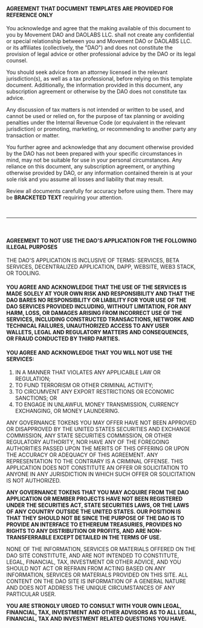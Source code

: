 #### **AGREEMENT THAT DOCUMENT TEMPLATES ARE PROVIDED FOR REFERENCE ONLY**

You acknowledge and agree that the making available of this document to you by Movement DAO and DAOLABS LLC. shall not create any confidential or special relationship between you and Movement DAO or DAOLABS LLC. or its affiliates (collectively, the "DAO") and does not constitute the provision of legal advice or other professional advice by the DAO or its legal counsel.

You should seek advice from an attorney licensed in the relevant jurisdiction(s), as well as a tax professional, before relying on this template document. Additionally, the information provided in this document, any subscription agreement or otherwise by the DAO does not constitute tax advice.

Any discussion of tax matters is not intended or written to be used, and cannot be used or relied on, for the purpose of tax planning or avoiding penalties under the Internal Revenue Code (or equivalent in the relevant jurisdiction) or promoting, marketing, or recommending to another party any transaction or matter.

You further agree and acknowledge that any document otherwise provided by the DAO has not been prepared with your specific circumstances in mind, may not be suitable for use in your personal circumstances. Any reliance on this document, any subscription agreement, or anything otherwise provided by DAO, or any information contained therein is at your sole risk and you assume all losses and liability that may result.

Review all documents carefully for accuracy before using them. There may be **BRACKETED TEXT** requiring your attention.

<br>

---

<br>

#### **AGREEMENT TO NOT USE THE DAO'S APPLICATION FOR THE FOLLOWING ILLEGAL PURPOSES**

THE DAO'S APPLICATION IS INCLUSIVE OF TERMS: SERVICES, BETA SERVICES, DECENTRALIZED APPLICATION, DAPP, WEBSITE, WEB3 STACK, OR TOOLING.

#### **YOU AGREE AND ACKNOWLEDGE** THAT THE USE OF THE SERVICES IS MADE SOLELY AT YOUR OWN RISK AND RESPONSIBILITY AND THAT THE DAO BARES NO RESPONSIBILITY OR LIABILITY FOR YOUR USE OF THE DAO SERVICES PROVIDED INCLUDING, WITHOUT LIMITATION, FOR ANY HARM, LOSS, OR DAMAGES ARISING FROM INCORRECT USE OF THE SERVICES, INCLUDING CONSTRUCTED TRANSACTIONS, NETWORK AND TECHNICAL FAILURES, UNAUTHORIZED ACCESS TO ANY USER WALLETS, LEGAL AND REGULATORY MATTERS AND CONSEQUENCES, OR FRAUD CONDUCTED BY THIRD PARTIES.

#### **YOU AGREE AND ACKNOWLEDGE** THAT YOU WILL NOT USE THE SERVICES:

1. IN A MANNER THAT VIOLATES ANY APPLICABLE LAW OR REGULATION;
2. TO FUND TERRORISM OR OTHER CRIMINAL ACTIVITY;
3. TO CIRCUMVENT ANY EXPORT RESTRICTIONS OR ECONOMIC SANCTIONS; OR
4. TO ENGAGE IN UNLAWFUL MONEY TRANSMISSION, CURRENCY EXCHANGING, OR MONEY LAUNDERING.

ANY GOVERNANCE TOKENS YOU MAY OFFER HAVE NOT BEEN APPROVED OR DISAPPROVED BY THE UNITED STATES SECURITIES AND EXCHANGE COMMISSION, ANY STATE SECURITIES COMMISSION, OR OTHER REGULATORY AUTHORITY, NOR HAVE ANY OF THE FOREGOING AUTHORITIES PASSED UPON THE MERITS OF THIS OFFERING OR UPON THE ACCURACY OR ADEQUACY OF THIS AGREEMENT. ANY REPRESENTATION TO THE CONTRARY IS A CRIMINAL OFFENSE. THIS APPLICATION DOES NOT CONSTITUTE AN OFFER OR SOLICITATION TO ANYONE IN ANY JURISDICTION IN WHICH SUCH OFFER OR SOLICITATION IS NOT AUTHORIZED.

**ANY GOVERNANCE TOKENS THAT YOU MAY ACQUIRE FROM THE DAO APPLICATION OR MEMBER PROJECTS HAVE NOT BEEN REGISTERED UNDER THE SECURITIES ACT, STATE SECURITIES LAWS, OR THE LAWS OF ANY COUNTRY OUTSIDE THE UNITED STATES. OUR POSITION IS THAT THEY SHOULD NOT BE SINCE THE PURPOSE OF THE DAO IS TO PROVIDE AN INTERFACE TO ETHEREUM TREASURIES, PROVIDES NO RIGHTS TO ANY DISTRIBUTION OR PROFITS, AND ARE NON-TRANSFERRABLE EXCEPT DETAILED IN THE TERMS OF USE.**

NONE OF THE INFORMATION, SERVICES OR MATERIALS OFFERED ON THE DAO SITE CONSTITUTE, AND ARE NOT INTENDED TO CONSTITUTE, LEGAL, FINANCIAL, TAX, INVESTMENT OR OTHER ADVICE, AND YOU SHOULD NOT ACT OR REFRAIN FROM ACTING BASED ON ANY INFORMATION, SERVICES OR MATERIALS PROVIDED ON THIS SITE. ALL CONTENT ON THE DAO SITE IS INFORMATION OF A GENERAL NATURE AND DOES NOT ADDRESS THE UNIQUE CIRCUMSTANCES OF ANY PARTICULAR USER.

**YOU ARE STRONGLY URGED TO CONSULT WITH YOUR OWN LEGAL, FINANCIAL, TAX, INVESTMENT AND OTHER ADVISORS AS TO ALL LEGAL, FINANCIAL, TAX AND INVESTMENT RELATED QUESTIONS YOU HAVE.**
